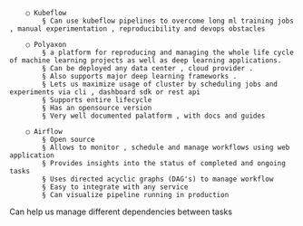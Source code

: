     	○ Kubeflow
    		§ Can use kubeflow pipelines to overcome long ml training jobs , manual experimentation , reproducibility and devops obstacles

    	○ Polyaxon
    		§ a platform for reproducing and managing the whole life cycle of machine learning projects as well as deep learning applications.
    		§ Can be deployed any data center , cloud provider .
    		§ Also supports major deep learning frameworks .
    		§ Lets us maximize usage of cluster by scheduling jobs and experiments via cli , dashboard sdk or rest api
    		§ Supports entire lifecycle
    		§ Has an opensource version
    		§ Very well documented palatform , with docs and guides

    	○ Airflow
    		§ Open source
    		§ Allows to monitor , schedule and manage workflows using web application
    		§ Provides insights into the status of completed and ongoing tasks
    		§ Uses directed acyclic graphs (DAG's) to manage workflow
    		§ Easy to integrate with any service
    		§ Can visualize pipeline running in production

Can help us manage different dependencies between tasks
